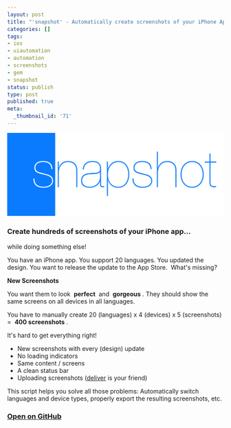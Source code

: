 ```yaml
---
layout: post
title: "'snapshot' - Automatically create screenshots of your iPhone App"
categories: []
tags:
- ios
- uiautomation
- automation
- screenshots
- gem
- snapshot
status: publish
type: post
published: true
meta:
  _thumbnail_id: '71'
---
```


[![](/squarespace_images/static_545299aae4b0e9514fe30c95_54529a29e4b025a90f45cc50_5461107ce4b00e059c1eb9b2_1415647357210__img.png_)](https://github.com/KrauseFx/snapshot)
  


### Create hundreds of screenshots of your iPhone app... 
while doing something else!


You have an iPhone app. You support 20 languages. You updated the design. You want to release the update to the App Store. 
What's missing?

**New Screenshots**

You want them to look 
**perfect**
 and 
**gorgeous**
. They should show the same screens on all devices in all languages.

You have to manually create 20 (languages) x 4 (devices) x 5 (screenshots) = 
**400 screenshots**
.

It's hard to get everything right!

* New screenshots with every (design) update
* No loading indicators
* Same content / screens
* A clean status bar
* Uploading screenshots ([deliver](https://github.com/KrauseFx/deliver) is your friend)

This script helps you solve all those problems: Automatically switch languages and device types, properly export the resulting screenshots, etc.

### [Open on GitHub](https://github.com/KrauseFx/snapshot)
